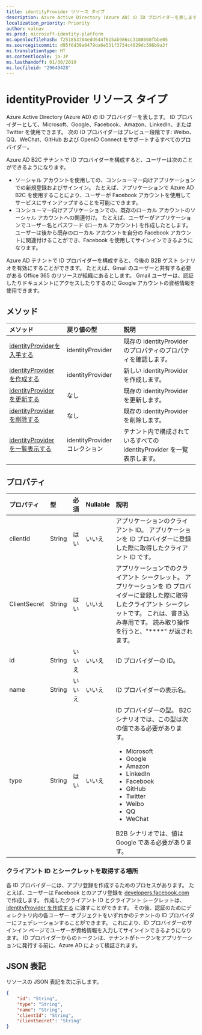 ```yaml
---
title: identityProvider リソース タイプ
description: Azure Active Directory (Azure AD) の ID プロバイダーを表します。
localization_priority: Priority
author: valnav
ms.prod: microsoft-identity-platform
ms.openlocfilehash: f251853704edd644f615ab986cc3188608fbbe05
ms.sourcegitcommit: d95f6d39a0479da6e531f3734c4029dc596b9a3f
ms.translationtype: HT
ms.contentlocale: ja-JP
ms.lasthandoff: 01/30/2019
ms.locfileid: "29649428"
---
```

# <a name="identityprovider-resource-type"></a>identityProvider リソース タイプ

Azure Active Directory (Azure AD) の ID プロバイダーを表します。 ID プロバイダーとして、Microsoft、Google、Facebook、Amazon、LinkedIn、または Twitter を使用できます。 次の ID プロバイダーはプレビュー段階です: Weibo、QQ、WeChat、GitHub および OpenID Connect をサポートするすべてのプロバイダー。 

Azure AD B2C テナントで ID プロバイダーを構成すると、ユーザーは次のことができるようになります。

* ソーシャル アカウントを使用しての、コンシューマー向けアプリケーションでの新規登録およびサインイン。 たとえば、アプリケーションで Azure AD B2C を使用することにより、ユーザーが Facebook アカウントを使用してサービスにサインアップすることを可能にできます。
* コンシューマー向けアプリケーションでの、既存のローカル アカウントのソーシャル アカウントへの関連付け。 たとえば、ユーザーがアプリケーションでユーザー名とパスワード (ローカル アカウント) を作成したとします。 ユーザーは後から既存のローカル アカウントを自分の Facebook アカウントに関連付けることができ、Facebook を使用してサインインできるようになります。

Azure AD テナントで ID プロバイダーを構成すると、今後の B2B ゲスト シナリオを有効にすることができます。 たとえば、Gmail のユーザーと共有する必要がある Office 365 のリソースが組織にあるとします。 Gmail ユーザーは、認証したりドキュメントにアクセスしたりするのに Google アカウントの資格情報を使用できます。

## <a name="methods"></a>メソッド

| メソッド       | 戻り値の型  |説明|
|:---------------|:--------|:----------|
|[identityProviderを入手する](../api/identityprovider-get.md) |identityProvider|既存の identityProvider のプロパティのプロパティを確認します。|
|[identityProvider を作成する](../api/identityprovider-post-identityproviders.md)|identityProvider|新しい identityProvider を作成します。|
|[identityProvider を更新する](../api/identityprovider-update.md)|なし|既存の identityProvider を更新します。|
|[identityProvider を削除する](../api/identityprovider-delete.md)|なし|既存の identityProvider を削除します。|
|[identityProvider を一覧表示する](../api/identityprovider-list.md)|identityProvider コレクション|テナント内で構成されているすべての identityProvider を一覧表示します。|

## <a name="properties"></a>プロパティ

|プロパティ|型|必須|Nullable|説明|
|:---------------|:--------|:--------|:--------|:----------|
|clientId|String|はい|いいえ|アプリケーションのクライアント ID。 アプリケーションを ID プロバイダーに登録した際に取得したクライアント ID です。|
|ClientSecret|String|はい|いいえ|アプリケーションでのクライアント シークレット。 アプリケーションを ID プロバイダーに登録した際に取得したクライアント シークレットです。 これは、書き込み専用です。 読み取り操作を行うと、"\*\*\*\*" が返されます。|
|id|String|いいえ|いいえ|ID プロバイダーの ID。|
|name|String|いいえ|いいえ|ID プロバイダーの表示名。|
|type|String|はい|いいえ|ID プロバイダーの型。 B2C シナリオでは、この型は次の値である必要があります。 <ul><li/>Microsoft<li/>Google<li/>Amazon<li/>LinkedIn<li/>Facebook<li/>GitHub<li/>Twitter<li/>Weibo<li/>QQ<li/>WeChat</ul>B2B シナリオでは、値は Google である必要があります。|

### <a name="where-to-get-the-client-id-and-secret"></a>クライアント ID とシークレットを取得する場所

各 ID プロバイダーには、アプリ登録を作成するためのプロセスがあります。 たとえば、ユーザーは Facebook とのアプリ登録を [developers.facebook.com](https://developers.facebook.com/) で作成します。 作成したクライアント ID とクライアント シークレットは、[identityProvider を作成する](../api/identityprovider-post-identityproviders.md) に渡すことができます。 その後、認証のためにディレクトリ内の各ユーザー オブジェクトをいずれかのテナントの ID プロバイダーにフェデレーションすることができます。 これにより、ID プロバイダーのサインイン ページでユーザーが資格情報を入力してサインインできるようになります。 ID プロバイダーからのトークンは、テナントがトークンをアプリケーションに発行する前に、Azure AD によって検証されます。

## <a name="json-representation"></a>JSON 表記

リソースの JSON 表記を次に示します。

<!-- {
  "blockType": "resource",
  "@odata.type": "microsoft.graph.IdentityProvider"
} -->

```json
{
    "id": "String",
    "type": "String",
    "name": "String",
    "clientId": "String",
    "clientSecret": "String"
}
```
